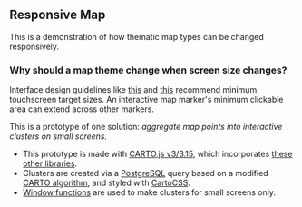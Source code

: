 ## Responsive Map

This is a demonstration of how thematic map types can be changed responsively.

### Why should a map theme change when screen size changes?
Interface design guidelines like [this](https://msdn.microsoft.com/en-us/library/windows/apps/hh202889) and [this](https://developer.apple.com/ios/human-interface-guidelines/visual-design/adaptivity-and-layout/) recommend minimum touchscreen target sizes.
An interactive map marker's minimum clickable area can extend across other markers.

This is a prototype of one solution: *aggregate map points into interactive clusters on small screens.*

* This prototype is made with [CARTO.js v3/3.15](https://github.com/CartoDB/cartodb.js/tree/3.15.9), which incorporates [these other libraries](https://github.com/CartoDB/cartodb.js/tree/3.15.9/vendor).
* Clusters are created via a [PostgreSQL](https://www.postgresql.org/) query based on a modified [CARTO algorithm](https://github.com/CartoDB/cartodb/blob/63318c443c81932c6a7faf3d8cdbb627eb8b9f13/lib/assets/javascripts/cartodb/models/carto.js#L207), and styled with [CartoCSS](https://carto.com/docs/carto-engine/cartocss/).
* [Window functions](https://developer.mozilla.org/en-US/docs/Web/API/Window) are used to make clusters for small screens only.

